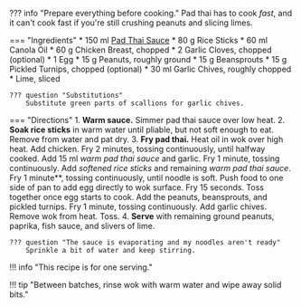 ??? info "Prepare everything before cooking."
    Pad thai has to cook *fast*, and it can't cook fast if you're still crushing peanuts and slicing limes.

=== "Ingredients"
    * 150 ml [Pad Thai Sauce](../sauces/pad-thai-sauce.md)
    * 80 g Rice Sticks
    * 60 ml Canola Oil
    * 60 g Chicken Breast, chopped
    * 2 Garlic Cloves, chopped (optional)
    * 1 Egg
    * 15 g Peanuts, roughly ground
    * 15 g Beansprouts
    * 15 g Pickled Turnips, chopped (optional)
    * 30 ml Garlic Chives, roughly chopped
    * Lime, sliced

    ??? question "Substitutions"
        Substitute green parts of scallions for garlic chives.

=== "Directions"
    1. **Warm sauce.** Simmer pad thai sauce over low heat.
    2. **Soak rice sticks** in warm water until pliable, but not soft enough to eat. Remove from water and pat dry.
    3. **Fry pad thai.** Heat oil in wok over high heat. Add chicken. Fry 2 minutes, tossing continuously, until halfway cooked. Add 15 ml *warm pad thai sauce* and garlic. Fry 1 minute, tossing continuously. Add *softened rice sticks* and remaining *warm pad thai sauce*. Fry 1 minute**, tossing continuously, until noodle is soft. Push food to one side of pan to add egg directly to wok surface. Fry 15 seconds. Toss together once egg starts to cook. Add the peanuts, beansprouts, and pickled turnips. Fry 1 minute, tossing continuously. Add garlic chives. Remove wok from heat. Toss.
    4. **Serve** with remaining ground peanuts, paprika, fish sauce, and slivers of lime.

    ??? question "The sauce is evaporating and my noodles aren't ready"
        Sprinkle a bit of water and keep stirring.

!!! info "This recipe is for one serving."

!!! tip "Between batches, rinse wok with warm water and wipe away solid bits."

[^1]:
    Pim. ["Pad Thai for Beginners."](http://web.baz.org/adam/recipes/pad_thai_for_be.html) *Chez Pim.* 21 January 2007. Accessed 2020.
